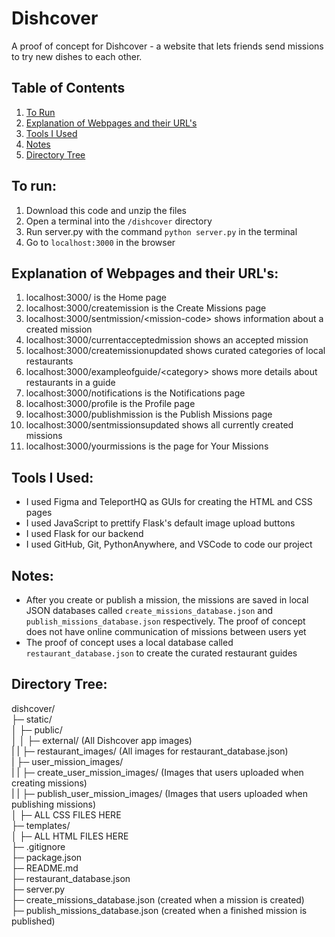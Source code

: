 # Dishcover
A proof of concept for Dishcover - a website that lets friends send missions to try new dishes to each other.

## Table of Contents
1. [To Run](#to-run)
2. [Explanation of Webpages and their URL's](#explanation-of-webpages-and-their-urls)
3. [Tools I Used](#tools-we-used)
4. [Notes](#notes)
5. [Directory Tree](#directory-tree)

## To run:
1. Download this code and unzip the files
2. Open a terminal into the `/dishcover` directory
2. Run server.py with the command `python server.py` in the terminal
3. Go to `localhost:3000` in the browser

## Explanation of Webpages and their URL's:
1. localhost:3000/ is the Home page
2. localhost:3000/createmission is the Create Missions page
3. localhost:3000/sentmission/\<mission-code\> shows information about a created mission
4. localhost:3000/currentacceptedmission shows an accepted mission
5. localhost:3000/createmissionupdated shows curated categories of local restaurants
6. localhost:3000/exampleofguide/\<category\> shows more details about restaurants in a guide
7. localhost:3000/notifications is the Notifications page
8. localhost:3000/profile is the Profile page
9. localhost:3000/publishmission is the Publish Missions page
10. localhost:3000/sentmissionsupdated shows all currently created missions
11. localhost:3000/yourmissions is the page for Your Missions

## Tools I Used:
* I used Figma and TeleportHQ as GUIs for creating the HTML and CSS pages
* I used JavaScript to prettify Flask's default image upload buttons
* I used Flask for our backend
* I used GitHub, Git, PythonAnywhere, and VSCode to code our project

## Notes:
* After you create or publish a mission, the missions are saved in local JSON databases called `create_missions_database.json` and `publish_missions_database.json` respectively. The proof of concept does not have online communication of missions between users yet
* The proof of concept uses a local database called `restaurant_database.json` to create the curated restaurant guides

## Directory Tree:
dishcover/<br>
├─ static/<br>
│  ├─ public/<br>
│  │  ├─ external/ (All Dishcover app images)<br>
|  |  ├─ restaurant_images/ (All images for restaurant_database.json)<br>
|  ├─ user_mission_images/<br>
|  |  ├─ create_user_mission_images/ (Images that users uploaded when creating missions)<br>
|  |  ├─ publish_user_mission_images/ (Images that users uploaded when publishing missions)<br>
│  ├─ ALL CSS FILES HERE<br>
├─ templates/<br>
│  ├─ ALL HTML FILES HERE<br>
├─ .gitignore<br>
├─ package.json<br>
├─ README.md<br>
├─ restaurant_database.json<br>
├─ server.py<br>
├─ create_missions_database.json (created when a mission is created)<br>
├─ publish_missions_database.json (created when a finished mission is published)<br>
